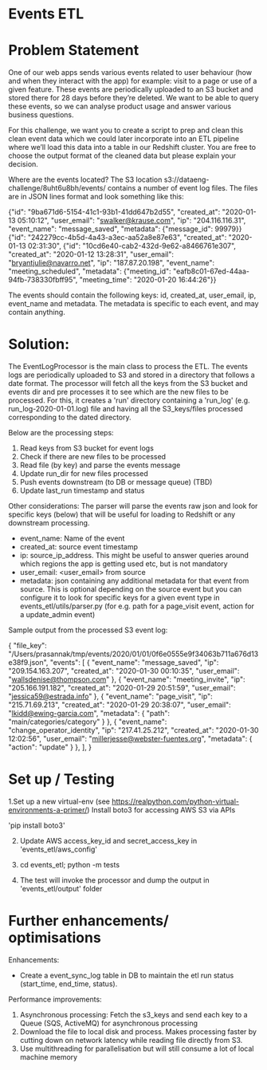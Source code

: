 # Events ETL

# Problem Statement
One of our web apps sends various events related to user behaviour (how and when they interact with the app) for example: visit to a page or use of a given feature. These events are periodically uploaded to an S3 bucket and stored there for 28 days before they’re deleted. We want to be able to query these events, so we can analyse product usage and answer various business questions.

For this challenge, we want you to create a script to prep and clean this clean event data which we could later incorporate into an ETL pipeline where we’ll load this data into a table in our Redshift cluster. You are free to choose the output format of the cleaned data but please explain your decision.

Where are the events located? 
The S3 location s3://dataeng-challenge/8uht6u8bh/events/ contains a number of event log files. The files are in JSON lines format and look something like this:

{"id": "9ba671d6-5154-41c1-93b1-41dd647b2d55", "created_at": "2020-01-13 05:10:12", "user_email": "swalker@krause.com", "ip": "204.116.116.31", "event_name": "message_saved", "metadata": {"message_id": 99979}}
{"id": "242279cc-4b5d-4a43-a3ec-aa52a8e87e63", "created_at": "2020-01-13 02:31:30", {"id": "10cd6e40-cab2-432d-9e62-a8466761e307", "created_at": "2020-01-12 13:28:31", "user_email": "bryantjulie@navarro.net", "ip": "187.87.20.198", "event_name": "meeting_scheduled", "metadata": {"meeting_id": "eafb8c01-67ed-44aa-94fb-738330fbff95", "meeting_time": "2020-01-20 16:44:26"}}

The events should contain the following keys: id, created_at, user_email, ip, event_name and metadata. The metadata is specific to each event, and may contain anything.

# Solution:
The EventLogProcessor is the main class to process the ETL. The events logs are periodically uploaded to S3 and stored in a directory that follows a date format. The processor will fetch all the keys from the S3 bucket and events dir and pre processes it to see which are the new files to be processed. For this, it creates a 'run' directory containing a 'run_log' (e.g. run_log-2020-01-01.log) file and having all the S3_keys/files processed corresponding to the dated directory.

Below are the processing steps:
1. Read keys from S3 bucket for event logs
2. Check if there are new files to be processed
3. Read file (by key) and parse the events message
4. Update run_dir for new files processed
5. Push events downstream (to DB or message queue) (TBD)
6. Update last_run timestamp and status

Other considerations:
The parser will parse the events raw json and look for specific keys (below) that will be useful for loading to Redshift or any downstream processing. 

* event_name: Name of the event
* created_at: source event timestamp
* ip: source_ip_address. This might be useful to answer queries around which regions the app is getting used etc, but is not mandatory
* user_email: <user_email> from source
* metadata: json containing any additional metadata for that event from source. This is optional depending on the source event but you can configure it to look for specific keys for a given event type in events_etl/utils/parser.py 
(for e.g. path for a page_visit event, action for a update_admin event)

Sample output from the processed S3 event log:

{
  "file_key": "/Users/prasannak/tmp/events/2020/01/01/0f6e0555e9f34063b711a676d13e38f9.json",
  "events": [
    {
      "event_name": "message_saved",
      "ip": "209.154.163.207",
      "created_at": "2020-01-30 00:10:35",
      "user_email": "wallsdenise@thompson.com"
    },
    {
      "event_name": "meeting_invite",
      "ip": "205.166.191.182",
      "created_at": "2020-01-29 20:51:59",
      "user_email": "jessica59@estrada.info"
    },
    {
      "event_name": "page_visit",
      "ip": "215.71.69.213",
      "created_at": "2020-01-29 20:38:07",
      "user_email": "lkidd@ewing-garcia.com",
      "metadata": {
        "path": "main/categories/category"
      }
    },
    {
      "event_name": "change_operator_identity",
      "ip": "217.41.25.212",
      "created_at": "2020-01-30 12:02:56",
      "user_email": "millerjesse@webster-fuentes.org",
      "metadata": {
        "action": "update"
      }
    },
  ],
}

# Set up / Testing
1.Set up a new virtual-env (see https://realpython.com/python-virtual-environments-a-primer/)
 Install boto3 for accessing AWS S3 via APIs
 
 'pip install boto3'

2. Update AWS access_key_id and secret_access_key in 'events_etl/aws_config'

3. cd events_etl; python -m tests

4. The test will invoke the processor and dump the output in 'events_etl/output' folder

# Further enhancements/ optimisations
Enhancements:
* Create a event_sync_log table in DB to maintain the etl run status (start_time, end_time, status).

Performance improvements:
1. Asynchronous processing: Fetch the s3_keys and send each key to a Queue (SQS, ActiveMQ) for asynchronous processing
2. Download the file to local disk and process. Makes processing faster by cutting down on network latency while reading file directly from S3.
3. Use multithreading for parallelisation but will still consume a lot of local machine memory
